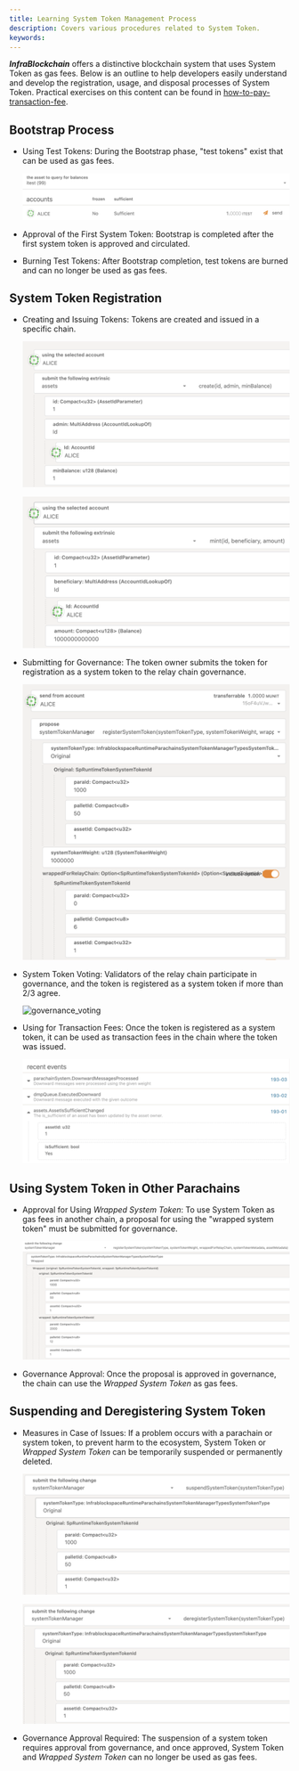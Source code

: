```yaml
---
title: Learning System Token Management Process
description: Covers various procedures related to System Token.
keywords:
---
```


**_InfraBlockchain_** offers a distinctive blockchain system that uses System Token as gas fees.
Below is an outline to help developers easily understand and develop the registration, usage, and disposal processes of System Token.
Practical exercises on this content can be found in [how-to-pay-transaction-fee](./how-to-pay-transaction-fee.md).

## Bootstrap Process

- Using Test Tokens: During the Bootstrap phase, "test tokens" exist that can be used as gas fees.

  ![test-token](/media/images/docs/infrablockchain/tutorials/test-token.png)

- Approval of the First System Token: Bootstrap is completed after the first system token is approved and circulated.
- Burning Test Tokens: After Bootstrap completion, test tokens are burned and can no longer be used as gas fees.

## System Token Registration

- Creating and Issuing Tokens: Tokens are created and issued in a specific chain.

  ![create_token](/media/images/docs/infrablockchain/tutorials/create_token.png)

  ![mint_token](/media/images/docs/infrablockchain/tutorials/mint_token.png)

- Submitting for Governance: The token owner submits the token for registration as a system token to the relay chain governance.

  ![register_system_token1](/media/images/docs/infrablockchain/tutorials/register_system_token1.png)

- System Token Voting: Validators of the relay chain participate in governance, and the token is registered as a system token if more than 2/3 agree.

  ![governance_voting](/media/images/docs/infrablockspace/tutorials/governance_voting.png)

- Using for Transaction Fees: Once the token is registered as a system token, it can be used as transaction fees in the chain where the token was issued.

  ![parachain_sufficient_true](/media/images/docs/infrablockchain/tutorials/parachain_sufficient_true.png)

## Using System Token in Other Parachains

- Approval for Using _Wrapped System Token_: To use System Token as gas fees in another chain, a proposal for using the "wrapped system token" must be submitted for governance.

  ![register-wrapped](/media/images/docs/infrablockchain/tutorials/register-wrapped.png)

- Governance Approval: Once the proposal is approved in governance, the chain can use the _Wrapped System Token_ as gas fees.

## Suspending and Deregistering System Token

- Measures in Case of Issues: If a problem occurs with a parachain or system token, to prevent harm to the ecosystem, System Token or _Wrapped System Token_ can be temporarily suspended or permanently deleted.

  ![suspend](/media/images/docs/infrablockchain/tutorials/suspend.png)

  ![deregister](/media/images/docs/infrablockchain/tutorials/deregister.png)

- Governance Approval Required: The suspension of a system token requires approval from governance, and once approved, System Token and _Wrapped System Token_ can no longer be used as gas fees.
